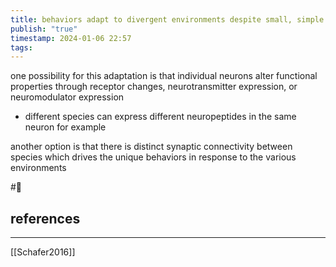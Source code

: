 ```yaml
---
title: behaviors adapt to divergent environments despite small, simple nervous systems
publish: "true"
timestamp: 2024-01-06 22:57
tags:
---
```

one possibility for this adaptation is that individual neurons alter functional properties through receptor changes, neurotransmitter expression, or neuromodulator expression
- different species can express different neuropeptides in the same neuron for example

another option is that there is distinct synaptic connectivity between species which drives the unique behaviors in response to the various environments



#🥚 
## references
---
[[Schafer2016]]